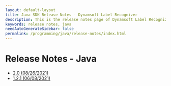 ```yaml
---
layout: default-layout
title: Java SDK Release Notes - Dynamsoft Label Recognizer 
description: This is the release notes page of Dynamsoft Label Recognizer for Java SDK.
keywords: release notes, java
needAutoGenerateSidebar: false
permalink: /programming/java/release-notes/index.html
---
```


# Release Notes - Java

- [2.0 (08/26/2021)](java-2.md#20-08262021)
- [1.2.1 (06/08/2021)](java-1.md#121-06082021)
